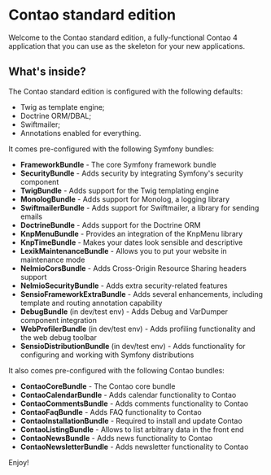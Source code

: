 Contao standard edition
=======================

Welcome to the Contao standard edition, a fully-functional Contao 4 application
that you can use as the skeleton for your new applications.


What's inside?
--------------

The Contao standard edition is configured with the following defaults:

  * Twig as template engine;
  * Doctrine ORM/DBAL;
  * Swiftmailer;
  * Annotations enabled for everything.

It comes pre-configured with the following Symfony bundles:

  * **FrameworkBundle** - The core Symfony framework bundle
  * **SecurityBundle** - Adds security by integrating Symfony's security component
  * **TwigBundle** - Adds support for the Twig templating engine
  * **MonologBundle** - Adds support for Monolog, a logging library
  * **SwiftmailerBundle** - Adds support for Swiftmailer, a library for sending emails
  * **DoctrineBundle** - Adds support for the Doctrine ORM
  * **KnpMenuBundle** - Provides an integration of the KnpMenu library
  * **KnpTimeBundle** - Makes your dates look sensible and descriptive
  * **LexikMaintenanceBundle** - Allows you to put your website in maintenance mode
  * **NelmioCorsBundle** - Adds Cross-Origin Resource Sharing headers support
  * **NelmioSecurityBundle** - Adds extra security-related features
  * **SensioFrameworkExtraBundle** - Adds several enhancements, including template and routing annotation capability
  * **DebugBundle** (in dev/test env) - Adds Debug and VarDumper component integration
  * **WebProfilerBundle** (in dev/test env) - Adds profiling functionality and the web debug toolbar
  * **SensioDistributionBundle** (in dev/test env) - Adds functionality for configuring and working with Symfony distributions

It also comes pre-configured with the following Contao bundles:

  * **ContaoCoreBundle** - The Contao core bundle
  * **ContaoCalendarBundle** - Adds calendar functionality to Contao
  * **ContaoCommentsBundle** - Adds comments functionality to Contao
  * **ContaoFaqBundle** - Adds FAQ functionality to Contao
  * **ContaoInstallationBundle** - Required to install and update Contao
  * **ContaoListingBundle** - Allows to list arbitrary data in the front end
  * **ContaoNewsBundle** - Adds news functionality to Contao
  * **ContaoNewsletterBundle** - Adds newsletter functionality to Contao

Enjoy!
